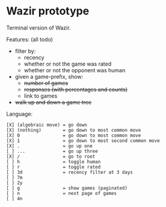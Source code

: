# Wazir prototype

Terminal version of Wazir.

Features: (all todo)

- filter by:
  - recency
  - whether or not the game was rated
  - whether or not the opponent was human
- given a game-prefix, show:
  - ~~number of games~~
  - ~~responses (with percentages and counts)~~
  - link to games
- ~~walk up and down a game tree~~

Language:

    [X] (algebraic move) = go down
    [X] (nothing)        = go down to most common move
    [X] 0                = go down to most common move
    [X] 1                = go down to most second common move
    [X] .                = go up one
    [ ] ...              = go up three
    [X] /                = go to root
    [ ] h                = toggle human
    [ ] r                = toggle rated
    [ ] 3d               = recency filter at 3 days
    [ ] 7m
    [ ] 2y
    [ ] g                = show games (paginated)
    [ ] n                = next page of games
    [ ] 4n
